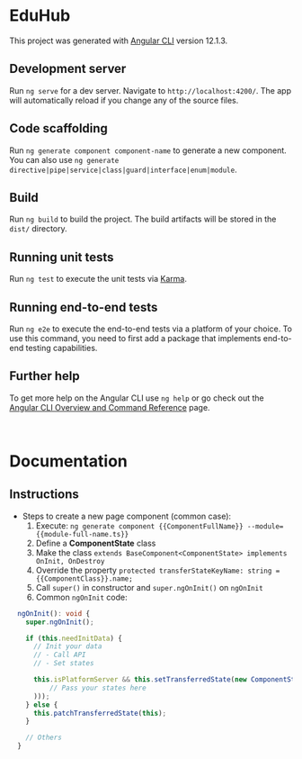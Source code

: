 # EduHub

This project was generated with [Angular CLI](https://github.com/angular/angular-cli) version 12.1.3.

## Development server

Run `ng serve` for a dev server. Navigate to `http://localhost:4200/`. The app will automatically reload if you change any of the source files.

## Code scaffolding

Run `ng generate component component-name` to generate a new component. You can also use `ng generate directive|pipe|service|class|guard|interface|enum|module`.

## Build

Run `ng build` to build the project. The build artifacts will be stored in the `dist/` directory.

## Running unit tests

Run `ng test` to execute the unit tests via [Karma](https://karma-runner.github.io).

## Running end-to-end tests

Run `ng e2e` to execute the end-to-end tests via a platform of your choice. To use this command, you need to first add a package that implements end-to-end testing capabilities.

## Further help

To get more help on the Angular CLI use `ng help` or go check out the [Angular CLI Overview and Command Reference](https://angular.io/cli) page.

<br/>

# Documentation

## Instructions
+ Steps to create a new page component (common case):
  1. Execute: `ng generate component {{ComponentFullName}} --module={{module-full-name.ts}}`
  2. Define a **ComponentState** class
  3. Make the class `extends BaseComponent<ComponentState> implements OnInit, OnDestroy`
  4. Override the property `protected transferStateKeyName: string = {{ComponentClass}}.name;`
  5. Call `super()` in constructor and `super.ngOnInit()` on `ngOnInit`
  6. Common `ngOnInit` code:
```typescript
  ngOnInit(): void {
    super.ngOnInit();

    if (this.needInitData) {
      // Init your data
      // - Call API
      // - Set states

      this.isPlatformServer && this.setTransferredState(new ComponentState(
          // Pass your states here
      )));
    } else {
      this.patchTransferredState(this);
    }

    // Others
  }
```